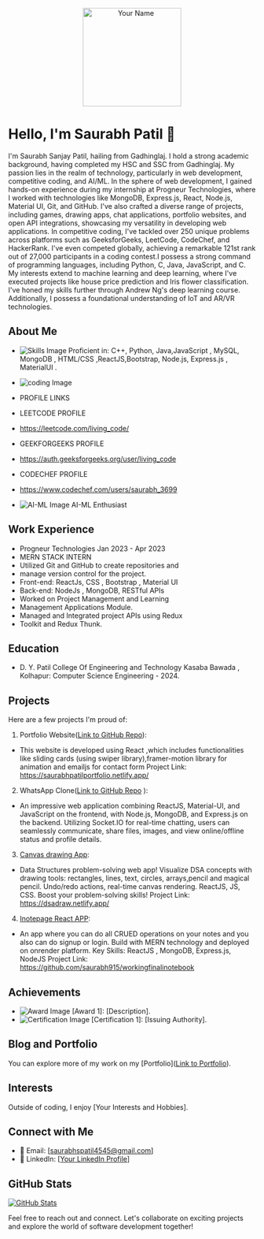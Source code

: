 <p align="center">
  <img src="Saurabh_Patil.jpg" alt="Your Name" width="200">
</p>

# Hello, I'm Saurabh Patil 👋

I'm Saurabh Sanjay Patil, hailing from Gadhinglaj. I hold a strong academic background, having completed my HSC and SSC from Gadhinglaj.  My passion lies in the realm of technology, particularly in web development, competitive coding, and AI/ML. In the sphere of web development, I gained hands-on experience during my internship at Progneur Technologies, where I worked with technologies like MongoDB, Express.js, React, Node.js, Material UI, Git, and GitHub. I've also crafted a diverse range of projects, including games, drawing apps, chat applications, portfolio websites, and open
API integrations, showcasing my versatility in developing web applications. In competitive coding, I've tackled over 250 unique problems across platforms such as GeeksforGeeks, LeetCode, CodeChef, and HackerRank. I've even competed globally, achieving a remarkable 121st rank out of 27,000 participants in a coding contest.I possess a strong command of programming languages, including Python, C, Java, JavaScript, and C. My interests extend to machine learning and deep learning, where I've executed projects like house price prediction and Iris flower classification. I've honed my skills further through Andrew Ng's deep learning course. Additionally, I possess a foundational understanding of IoT and AR/VR technologies.

## About Me


- ![Skills Image](MERN_Stack.webp) Proficient in:  C++, Python, Java,JavaScript , MySQL, MongoDB , HTML/CSS ,ReactJS,Bootstrap, Node.js, Express.js , MaterialUI
.
- ![coding Image](coding.png)
- PROFILE LINKS
- LEETCODE PROFILE
- https://leetcode.com/living_code/
- GEEKFORGEEKS PROFILE
- https://auth.geeksforgeeks.org/user/living_code
- CODECHEF PROFILE
- https://www.codechef.com/users/saurabh_3699

- ![AI-ML Image](AI-ML.png) AI-ML Enthusiast

## Work Experience

- Progneur Technologies Jan 2023 - Apr 2023
- MERN STACK INTERN
- Utilized Git and GitHub to create repositories and
- manage version control for the project.
- Front-end: ReactJs, CSS , Bootstrap , Material UI
- Back-end: NodeJs , MongoDB, RESTful APIs
- Worked on Project Management and Learning
- Management Applications Module.
- Managed and Integrated project APIs using Redux
- Toolkit and Redux Thunk.



## Education

-  D. Y. Patil College Of Engineering and Technology Kasaba Bawada , Kolhapur: Computer Science Engineering - 2024.

## Projects

Here are a few projects I'm proud of:

1. Portfolio Website([Link to GitHub Repo](https://github.com/saurabh915/MyPortfolio)):
-   This website is developed using React ,which includes
  functionalities like sliding cards (using swiper
   library),framer-motion library for animation and emailjs
   for contact form
   Project Link:
   https://saurabhpatilportfolio.netlify.app/
2. WhatsApp Clone([Link to GitHub Repo](https://github.com/saurabh915/complete_whatsapp_clone.git) ):
- An impressive web application combining ReactJS,
Material-UI, and JavaScript on the frontend, with
Node.js, MongoDB, and Express.js on the backend.
Utilizing Socket.IO for real-time chatting, users can
seamlessly communicate, share files, images, and view
online/offline status and profile details.


3. [Canvas drawing App](https://dsadraw.netlify.app/):
- Data Structures problem-solving web app! Visualize
DSA concepts with drawing tools: rectangles, lines,
text, circles, arrays,pencil and magical pencil.
Undo/redo actions, real-time canvas rendering.
ReactJS, JS, CSS. Boost your problem-solving skills!
Project Link:
https://dsadraw.netlify.app/

4. [Inotepage React APP](https://shortnote.onrender.com/):
- An app where you can do all CRUED operations on your
notes and you also can do signup or login. Build with
MERN technology and deployed on onrender platform.
Key Skills: ReactJS , MongoDB, Express.js, NodeJS
Project Link:
https://github.com/saurabh915/workingfinalinotebook




## Achievements

- ![Award Image](award.png) [Award 1]: [Description].
- ![Certification Image](certification.png) [Certification 1]: [Issuing Authority].

## Blog and Portfolio

You can explore more of my work on my  [Portfolio]([Link to Portfolio]([https://](https://saurabhpatilportfolio.netlify.app/))).

## Interests

Outside of coding, I enjoy [Your Interests and Hobbies].

## Connect with Me

- 📧 Email: [saurabhspatil4545@gmail.com]
- 💼 LinkedIn: [[Your LinkedIn Profile](https://www.linkedin.com/in/saurabh-patil-69bb111b5)]

## GitHub Stats

[![GitHub Stats](https://github-readme-stats.vercel.app/api?username=saurabh915)](https://github.com/saurabh915)

Feel free to reach out and connect. Let's collaborate on exciting projects and explore the world of software development together!
